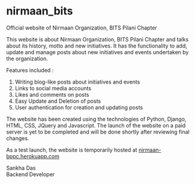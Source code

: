 # nirmaan_bits
Official website of Nirmaan Organization, BITS Pilani Chapter

This website is about Nirmaan Organization, BITS Pilani Chapter and talks about its history, motto and new initiatives. It has the functionality to add, update and manage posts about new initiatives and events undertaken by the organization.

Features included : 
1. Writing blog-like posts about initiatives and events
2. Links to social media accounts 
3. Likes and comments on posts
4. Easy Update and Deletion of posts
5. User authentication for creation and updating posts

The website has been created using the technologies of Python, Django, HTML, CSS, JQuery and Javascript.
The launch of the website on a paid server is yet to be completed and will be done shortly after reviewing final changes.

As a test launch, the website is temporarily hosted at <a href="https://nirmaan-bppc.herokuapp.com">nirmaan-bppc.herokuapp.com</a>
<br>

Sankha Das<br>
Backend Developer

